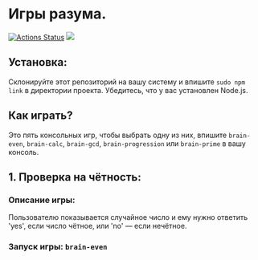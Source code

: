 # Игры разума. 
[![Actions Status](https://github.com/m1chendi/frontend-project-44/workflows/hexlet-check/badge.svg)](https://github.com/m1chendi/frontend-project-44/actions)
<a href="https://codeclimate.com/github/m1chendi/frontend-project-44/maintainability"><img src="https://api.codeclimate.com/v1/badges/b7ff2663004946558894/maintainability" /></a>

## Установка:

Склонируйте этот репозиторий на вашу систему и впишите `sudo npm link` в директории проекта. Убедитесь, что у вас установлен Node.js.

## Как играть?

Это пять консольных игр, чтобы выбрать одну из них, впишите `brain-even`, `brain-calc`, `brain-gcd`, `brain-progression` или `brain-prime` в вашу консоль.

## 1. Проверка на чётность:
### Описание игры: 
Пользователю показывается случайное число и ему нужно ответить 'yes', если число чётное, или 'no' — если нечётное.
### Запуск игры: __`brain-even`__
